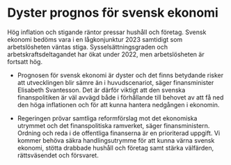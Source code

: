 # Dyster prognos för svensk ekonomi

Hög inflation och stigande räntor pressar hushåll och företag. Svensk ekonomi bedöms vara i en lågkonjunktur 2023 samtidigt som arbetslösheten väntas stiga. Sysselsättningsgraden och arbetskraftsdeltagandet har ökat under 2022, men arbetslösheten är fortsatt hög.

- Prognosen för svensk ekonomi är dyster och det finns betydande risker att utvecklingen blir sämre än i huvudscenariot, säger finansminister Elisabeth Svantesson. Det är därför viktigt att den svenska finanspolitiken är väl avvägd både i förhållande till behovet av att få ned den höga inflationen och för att kunna hantera nedgången i ekonomin.

- Regeringen prövar samtliga reformförslag mot det ekonomiska utrymmet och det finanspolitiska ramverket, säger finansministern. Ordning och reda i de offentliga finanserna är en prioriterad uppgift. Vi kommer behöva säkra handlingsutrymme för att kunna värna svensk ekonomi, stötta drabbade hushåll och företag samt stärka välfärden, rättsväsendet och försvaret.
